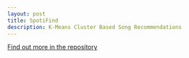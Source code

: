 ```yaml
---
layout: post
title: SpotiFind
description: K-Means Cluster Based Song Recommendations
---
```

[Find out more in the repository](https://github.com/TheManWhoLikesToCode/SpotiFind)
